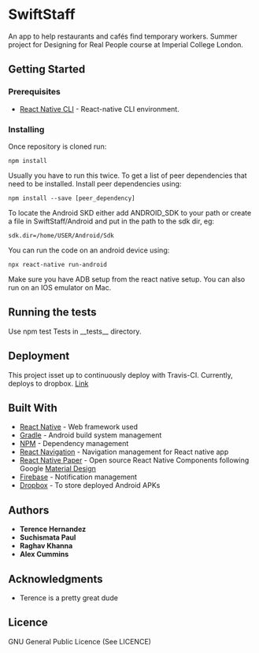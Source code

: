 # SwiftStaff
An app to help restaurants and cafés find temporary workers.
Summer project for Designing for Real People course at Imperial College London.

## Getting Started

### Prerequisites

* [React Native CLI](https://reactnative.dev/docs/environment-setup) - React-native CLI environment.

### Installing

Once repository is cloned run:

```
npm install
```

Usually you have to run this twice. To get a list of peer dependencies that need to be installed. Install peer dependencies using:   

```
npm install --save [peer_dependency] 
```
To locate the Android SKD either add ANDROID_SDK to your path or create
 a file in SwiftStaff/Android and put in the path to the sdk dir, eg:

```
sdk.dir=/home/USER/Android/Sdk
```

You can run the code on an android device using:

```
npx react-native run-android
```

Make sure you have ADB setup from the react native setup.
You can also run on an IOS emulator on Mac.

## Running the tests

Use npm test
Tests in __tests\_\_ directory. 

## Deployment

This project isset up to continuously deploy with Travis-CI.
Currently, deploys to dropbox. [Link](https://www.dropbox.com/sh/mv682zz613b4y6v/AACtEA1C493KXa-CzCa4C9ota?dl=0)

## Built With

* [React Native](https://reactnative.dev/) - Web framework used
* [Gradle](https://gradle.org/) - Android build system management
* [NPM](https://www.npmjs.com/) - Dependency management
* [React Navigation](https://reactnavigation.org/) - Navigation management for React native app
* [React Native Paper](https://callstack.github.io/react-native-paper/) - Open source React Native Components following Google [Material Design](https://material.io/design/)
* [Firebase](https://firebase.google.com/) - Notification management
* [Dropbox](https://www.dropbox.com) - To store deployed Android APKs


## Authors

* **Terence Hernandez**
* **Suchismata Paul**
* **Raghav Khanna**
* **Alex Cummins**

## Acknowledgments

* Terence is a pretty great dude

## Licence

GNU General Public Licence (See LICENCE)
